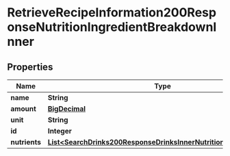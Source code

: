 

# RetrieveRecipeInformation200ResponseNutritionIngredientBreakdownInner

## Properties

Name | Type | Description | Notes
------------ | ------------- | ------------- | -------------
**name** | **String** |  |  [optional]
**amount** | [**BigDecimal**](BigDecimal.md) |  |  [optional]
**unit** | **String** |  |  [optional]
**id** | **Integer** |  |  [optional]
**nutrients** | [**List&lt;SearchDrinks200ResponseDrinksInnerNutritionNutrientsInner&gt;**](SearchDrinks200ResponseDrinksInnerNutritionNutrientsInner.md) |  |  [optional]




